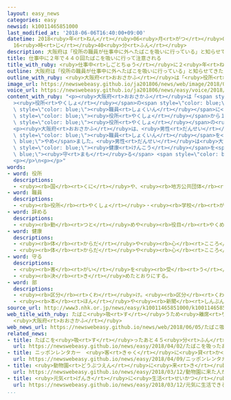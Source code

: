 ```yaml
---
layout: easy_news
categories: easy
newsid: k10011465851000
last_modified_at: '2018-06-06T16:40:00+09:00'
datetime: 2018<ruby>年<rt>ねん</rt></ruby>06<ruby>月<rt>がつ</rt></ruby>06<ruby>日<rt>にち</rt></ruby>
  16<ruby>時<rt>じ</rt></ruby>40<ruby>分<rt>ふん</rt></ruby>
description: 大阪府は「役所の職員が仕事中に外へたばこを吸いに行っている」と知らせてきた人がいたため、４９歳の男性の職員に話を聞きました。
title: 仕事中に２年で４４０回たばこを吸いに行って注意される
title_with_ruby: <ruby>仕事中<rt>しごとちゅう</rt></ruby>に２<ruby>年<rt>ねん</rt></ruby>で４４０<ruby>回<rt>かい</rt></ruby>たばこを<ruby>吸<rt>す</rt></ruby>いに<ruby>行<rt>い</rt></ruby>って<ruby>注意<rt>ちゅうい</rt></ruby>される
outline: 大阪府は「役所の職員が仕事中に外へたばこを吸いに行っている」と知らせてきた人がいたため、４９歳の男性の職員に話を聞きました。
outline_with_ruby: <ruby>大阪府<rt>おおさかふ</rt></ruby>は「<ruby>役所<rt>やくしょ</rt></ruby>の<ruby>職員<rt>しょくいん</rt></ruby>が<ruby>仕事中<rt>しごとちゅう</rt></ruby>に<ruby>外<rt>そと</rt></ruby>へたばこを<ruby>吸<rt>す</rt></ruby>いに<ruby>行<rt>い</rt></ruby>っている」と<ruby>知<rt>し</rt></ruby>らせてきた<ruby>人<rt>ひと</rt></ruby>がいたため、４９<ruby>歳<rt>さい</rt></ruby>の<ruby>男性<rt>だんせい</rt></ruby>の<ruby>職員<rt>しょくいん</rt></ruby>に<ruby>話<rt>はなし</rt></ruby>を<ruby>聞<rt>き</rt></ruby>きました。
image_url: https://newswebeasy.github.io/ja201806/news/web/image/2018/06/05/K10011465851_1806051911_1806051915_01_02.jpg
voice_url: https://newswebeasy.github.io/ja201806/news/easy/voice/2018/06/06/k10011465851000.mp4
content_with_ruby: "<p><ruby>大阪府<rt>おおさかふ</rt></ruby>は「<span style=\"color: blue;\"\
  ><ruby>役所<rt>やくしょ</rt></ruby></span>の<span style=\"color: blue;\"><ruby>職員<rt>しょくいん</rt></ruby></span>が<ruby>仕事中<rt>しごとちゅう</rt></ruby>に<ruby>外<rt>そと</rt></ruby>へたばこを<ruby>吸<rt>す</rt></ruby>いに<ruby>行<rt>い</rt></ruby>っている」と<ruby>知<rt>し</rt></ruby>らせてきた<ruby>人<rt>ひと</rt></ruby>がいたため、４９<ruby>歳<rt>さい</rt></ruby>の<ruby>男性<rt>だんせい</rt></ruby>の<span\
  \ style=\"color: blue;\"><ruby>職員<rt>しょくいん</rt></ruby></span>に<ruby>話<rt>はなし</rt></ruby>を<ruby>聞<rt>き</rt></ruby>きました。<ruby>男性<rt>だんせい</rt></ruby>は「<span\
  \ style=\"color: blue;\"><ruby>役所<rt>やくしょ</rt></ruby></span>から１５０ｍぐらいの<ruby>所<rt>ところ</rt></ruby>にあるビルへ１<ruby>日<rt>にち</rt></ruby>に２<ruby>回<rt>かい</rt></ruby>か３<ruby>回<rt>かい</rt></ruby>たばこを<ruby>吸<rt>す</rt></ruby>いに<ruby>行<rt>い</rt></ruby>っていた」と<ruby>言<rt>い</rt></ruby>いました。<ruby>大阪府<rt>おおさかふ</rt></ruby>の<span\
  \ style=\"color: blue;\"><ruby>役所<rt>やくしょ</rt></ruby></span>の<ruby>建物<rt>たてもの</rt></ruby>や<ruby>庭<rt>にわ</rt></ruby>では１０<ruby>年<rt>ねん</rt></ruby><ruby>前<rt>まえ</rt></ruby>からたばこを<ruby>吸<rt>す</rt></ruby>うことができません。</p>\n\
  <p><ruby>大阪府<rt>おおさかふ</rt></ruby>は、<ruby>男性<rt>だんせい</rt></ruby>が２<ruby>年<rt>ねん</rt></ruby>で４４０<ruby>回<rt>かい</rt></ruby>ぐらい、<ruby>全部<rt>ぜんぶ</rt></ruby>で１００<ruby>時間<rt>じかん</rt></ruby><ruby>以上<rt>いじょう</rt></ruby><ruby>仕事中<rt>しごとちゅう</rt></ruby>に<ruby>外<rt>そと</rt></ruby>へ<ruby>行<rt>い</rt></ruby>っていたと<ruby>考<rt>かんが</rt></ruby>えて、<ruby>男性<rt>だんせい</rt></ruby>に<ruby>注意<rt>ちゅうい</rt></ruby>しました。<ruby>男性<rt>だんせい</rt></ruby>は<span\
  \ style=\"color: blue;\"><ruby>職員<rt>しょくいん</rt></ruby></span>を<span style=\"color:\
  \ blue;\">やめ</span>ました。<ruby>男性<rt>だんせい</rt></ruby>は<ruby>大阪府<rt>おおさかふ</rt></ruby>の<ruby>人<rt>ひと</rt></ruby>たちの<span\
  \ style=\"color: blue;\"><ruby>健康<rt>けんこう</rt></ruby></span>を<span style=\"color:\
  \ blue;\"><ruby>守<rt>まも</rt></ruby>る</span> <span style=\"color: blue;\"><ruby>部<rt>ぶ</rt></ruby></span>で<ruby>仕事<rt>しごと</rt></ruby>をしていました。</p>\n\
  <p></p>\n<p></p>"
words:
- word: 役所
  descriptions:
  - <ruby><rb>国</rb><rt>くに</rt></ruby>や、<ruby><rb>地方公共団体</rb><rt>ちほうこうきょうだんたい</rt></ruby>の<ruby><rb>仕事</rb><rt>しごと</rt></ruby>をする<ruby><rb>所</rb><rt>ところ</rt></ruby>。<ruby><rb>官庁</rb><rt>かんちょう</rt></ruby>。<ruby><rb>役場</rb><rt>やくば</rt></ruby>。
- word: 職員
  descriptions:
  - <ruby><rb>役所</rb><rt>やくしょ</rt></ruby>・<ruby><rb>学校</rb><rt>がっこう</rt></ruby>・<ruby><rb>団体</rb><rt>だんたい</rt></ruby>などに<ruby><rb>勤</rb><rt>つと</rt></ruby>めている<ruby><rb>人</rb><rt>ひと</rt></ruby>。
- word: 辞める
  descriptions:
  - <ruby><rb>勤</rb><rt>つと</rt></ruby>めや<ruby><rb>役目</rb><rt>やくめ</rt></ruby>から<ruby><rb>退</rb><rt>しりぞ</rt></ruby>く。
- word: 健康
  descriptions:
  - <ruby><rb>体</rb><rt>からだ</rt></ruby>や<ruby><rb>心</rb><rt>こころ</rt></ruby>に<ruby><rb>悪</rb><rt>わる</rt></ruby>いところがなく、<ruby><rb>元気</rb><rt>げんき</rt></ruby>なようす。
  - <ruby><rb>体</rb><rt>からだ</rt></ruby>や<ruby><rb>心</rb><rt>こころ</rt></ruby>のぐあい。
- word: 守る
  descriptions:
  - <ruby><rb>害</rb><rt>がい</rt></ruby>を<ruby><rb>受</rb><rt>う</rt></ruby>けないように、<ruby><rb>防</rb><rt>ふせ</rt></ruby>ぐ。
  - <ruby><rb>決</rb><rt>き</rt></ruby>めたとおりにする。
- word: 部
  descriptions:
  - <ruby><rb>区分</rb><rt>くわ</rt></ruby>け。<ruby><rb>区分</rb><rt>くわ</rt></ruby>けした<ruby><rb>一</rb><rt>ひと</rt></ruby>つ。
  - <ruby><rb>本</rb><rt>ほん</rt></ruby>や<ruby><rb>新聞</rb><rt>しんぶん</rt></ruby>などを<ruby><rb>数</rb><rt>かぞ</rt></ruby>えることば。
source_url: http://www3.nhk.or.jp/news/easy/k10011465851000/k10011465851000.html
web_title_with_ruby: たばこ<ruby>吸<rt>す</rt></ruby>うため<ruby>離席<rt>りせき</rt></ruby>440<ruby>回<rt>かい</rt></ruby>で<ruby>職員<rt>しょくいん</rt></ruby>を<ruby>処分<rt>しょぶん</rt></ruby>
  <ruby>大阪府<rt>おおさかふ</rt></ruby>
web_news_url: https://newswebeasy.github.io/news/web/2018/06/05/たばこ吸うため離席440回で職員を処分-大阪府
related_news:
- title: たばこを<ruby>吸<rt>す</rt></ruby>ったあと４５<ruby>分<rt>ふん</rt></ruby>エレベーターに<ruby>乗<rt>の</rt></ruby>ってはいけない
  url: https://newswebeasy.github.io/news/easy/2018/04/02/たばこを吸ったあと45分エレベーターに乗ってはいけない
- title: ニッポンレンタカー　<ruby>客<rt>きゃく</rt></ruby>に<ruby>貸<rt>か</rt></ruby>す<ruby>車<rt>くるま</rt></ruby>を１１<ruby>月<rt>がつ</rt></ruby>から<ruby>禁煙<rt>きんえん</rt></ruby>にする
  url: https://newswebeasy.github.io/news/easy/2018/04/09/ニッポンレンタカー-客に貸す車を11月から禁煙にする
- title: <ruby>動物園<rt>どうぶつえん</rt></ruby>に<ruby>来<rt>き</rt></ruby>た<ruby>人<rt>ひと</rt></ruby>がたばこを<ruby>投<rt>な</rt></ruby>げてオランウータンが<ruby>吸<rt>す</rt></ruby>う
  url: https://newswebeasy.github.io/news/easy/2018/03/12/動物園に来た人がたばこを投げてオランウータンが吸う
- title: <ruby>元気<rt>げんき</rt></ruby>に<ruby>生活<rt>せいかつ</rt></ruby>できる「<ruby>健康寿命<rt>けんこうじゅみょう</rt></ruby>」が<ruby>女性<rt>じょせい</rt></ruby>も<ruby>男性<rt>だんせい</rt></ruby>も<ruby>長<rt>なが</rt></ruby>くなる
  url: https://newswebeasy.github.io/news/easy/2018/03/12/元気に生活できる健康寿命が女性も男性も長くなる
...
```

